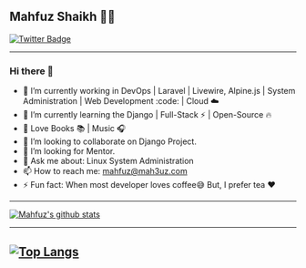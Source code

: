 ## Mahfuz Shaikh 👨‍💻
[![Twitter Badge](https://img.shields.io/twitter/url?label=mah3uz&style=social&url=https%3A%2F%2Ftwitter.com%2Fmah3uz)](https://twitter.com/mah3uz) 

---------------------------------------------------------------------------------------------------------------------------------------------------------------------------------
### Hi there 👋 
- 🔭 I’m currently working in DevOps | Laravel | Livewire, Alpine.js | System Administration | Web Development :code: | Cloud :cloud: 
- 🌱 I’m currently learning the Django | Full-Stack :zap: | Open-Source :fire:	
- 💝 Love Books :books: | Music :headphones:
- 👯 I’m looking to collaborate on Django Project.
- 🤔 I’m looking for Mentor.
- 💬 Ask me about: Linux System Administration
- 📫 How to reach me: mahfuz@mah3uz.com
- ⚡ Fun fact: When most developer loves coffee:sweat_smile: But, I prefer tea :heart: 


---------------------------------------------------------------------------------------------------------------------------------------------------------------------------------

[![Mahfuz's github stats](https://github-readme-stats.vercel.app/api?username=mah3uz&count_private=true&show_icons=true&title_color=fff&icon_color=79ff97&text_color=9f9f9f&bg_color=151515)](https://github.com/mah3uz)

-------------------------------------------------------------------------------------------------------------------------------------------------------------------------------
[![Top Langs](https://github-readme-stats.vercel.app/api/top-langs/?username=mah3uz&layout=compact)](https://github.com/mah3uz)
-------------------------------------------------------------------------------------------------------------------------------------------------------------------------------


